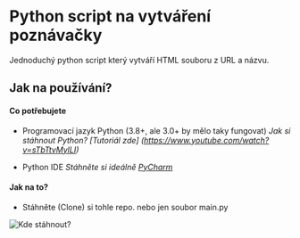 # Python script na vytváření poznávačky
Jednoduchý python script který vytváří HTML souboru z URL a názvu.

## Jak na používání?
#### Co potřebujete
- Programovací jazyk Python (3.8+, ale 3.0+ by mělo taky fungovat)
*Jak si stáhnout Python? [Tutoriál zde] (https://www.youtube.com/watch?v=sTbTtvMylLI)*

- Python IDE 
*Stáhněte si ideálně [PyCharm](https://www.jetbrains.com/pycharm)*

#### Jak na to?
- Stáhněte (Clone) si tohle repo. nebo jen soubor main.py

![Kde stáhnout?](https://github.com/Kendy205/poznavackamaker/images/download.jpg?raw=true)
